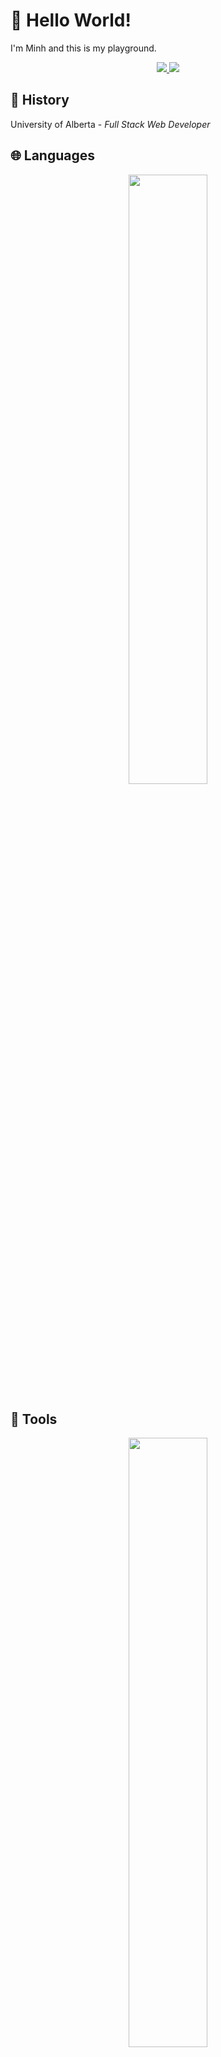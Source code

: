 <!--
**mhoanggg/mhoanggg** is a ✨ _special_ ✨ repository because its `README.md` (this file) appears on your GitHub profile.

Here are some ideas to get you started:

- 🔭 I’m currently working on ...
- 🌱 I’m currently learning ...
- 👯 I’m looking to collaborate on ...
- 🤔 I’m looking for help with ...
- 💬 Ask me about ...
- 📫 How to reach me: ...
- 😄 Pronouns: ...
- ⚡ Fun fact: ...
-->
# :wave: Hello World!
I'm Minh and this is my playground.

<p align="center">
  <a href="mailto://minhtuan@ualberta.ca">
    <img src="https://skillicons.dev/icons?i=gmail&theme=dark" />
  </a>
  <a href="https://github.com/mhoanggg">
    <img src="https://skillicons.dev/icons?i=github&theme=dark" />
  </a>
</p>

## :seedling: History
University of Alberta - <i>Full Stack Web Developer</i><br>

## 🌐 Languages
<p align="center">
<a href="https://skillicons.dev">
<img width="50%" src="https://skillicons.dev/icons?i=html,css,js,react,nextjs,nodejs,cs,dotnet,java,python,unity,mysql&theme=dark&" />
</a>
</p>

## 🔧 Tools
<p align="center">
<a href="https://skillicons.dev">
<img width="50%" src="https://skillicons.dev/icons?i=github,git,obsidian,vscode,visualstudio,docker,postman,netlify,&theme=dark&" />
</a>
</p>
